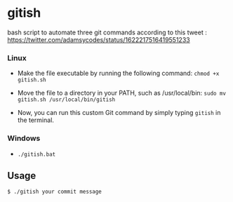 # gitish

bash script to automate three git commands according to this tweet : https://twitter.com/adamsycodes/status/1622217516419551233 

### Linux

- Make the file executable by running the following command:
`chmod +x gitish.sh`

- Move the file to a directory in your PATH, such as /usr/local/bin:
`sudo mv gitish.sh /usr/local/bin/gitish`

- Now, you can run this custom Git command by simply typing `gitish` in the terminal.

### Windows

- `./gitish.bat`


## Usage

```shell
$ ./gitish your commit message
```
